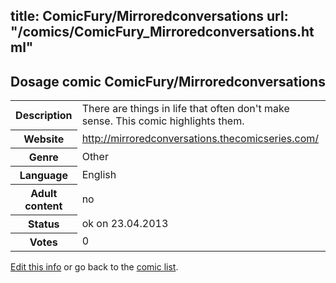 title: ComicFury/Mirroredconversations
url: "/comics/ComicFury_Mirroredconversations.html"
---
Dosage comic ComicFury/Mirroredconversations
-----------------------------------------

<p id="msg"></p>
<script type="text/javascript">
if (window.location.search === '?edit_info_mail=sent_ok') {
  var elem = document.getElementById("msg");
  elem.innerHTML = 'Edited information sucessfully sent.';
  elem.className = 'ok';
}
</script>
<table class="comicinfo">
<tr>
<th>Description</th><td>There are things in life that often don't make sense. This comic highlights them.</td>
</tr>
<tr>
<th>Website</th><td><a href="http://mirroredconversations.thecomicseries.com/">http://mirroredconversations.thecomicseries.com/</a></td>
</tr>
<tr>
<th>Genre</th><td>Other</td>
</tr>
<tr>
<th>Language</th><td>English</td>
</tr>
<tr>
<th>Adult content</th><td>no</td>
</tr>
<tr>
<th>Status</th><td>ok on 23.04.2013</td>
</tr>
<tr>
<th>Votes</th><td>0</td>
</tr>
</table>

[Edit this info](ComicFury_Mirroredconversations_edit.html) or go back to the [comic list](../comic-index.html).

